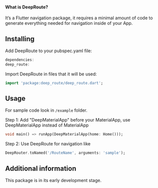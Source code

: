 
#### What is DeepRoute?

It’s a Flutter navigation package, it requires a minimal amount of code to generate everything
needed for navigation inside of your App.

## Installing
Add DeepRoute to your pubspec.yaml file:

```dart
dependencies:
deep_route:
```
Import DeepRoute in files that it will be used:
```dart
import 'package:deep_route/deep_route.dart';
```

## Usage

For sample code look in `/example` folder.

Step 1: Add "DeepMaterialApp" before your MaterialApp, use DeepMaterialApp instead of MaterialApp

```dart
void main() => runApp(DeepMaterialApp(home: Home()));
```
Step 2: Use DeepRoute for navigation like
```dart
DeepRouter.toNamed('/RouteName', arguments: 'sample');
```

## Additional information

This package is in its early development stage.
